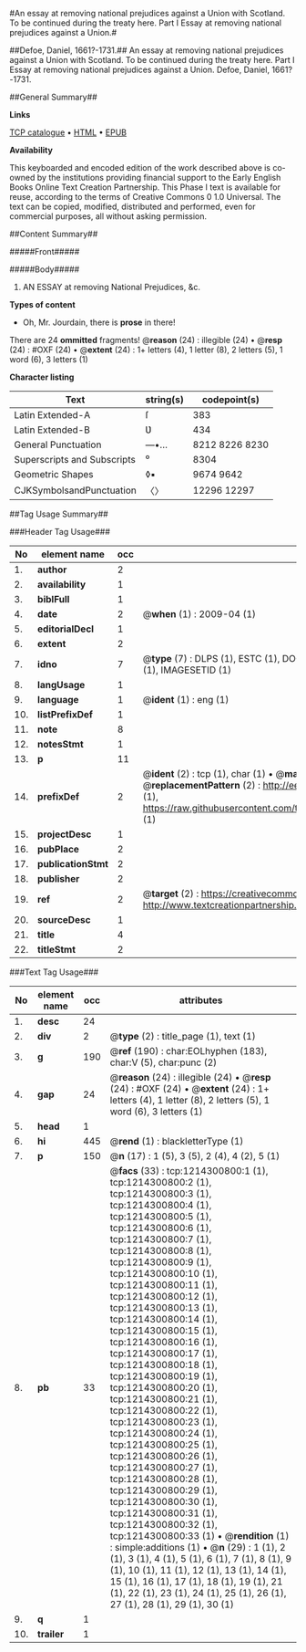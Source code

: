 #An essay at removing national prejudices against a Union with Scotland. To be continued during the treaty here. Part I Essay at removing national prejudices against a Union.#

##Defoe, Daniel, 1661?-1731.##
An essay at removing national prejudices against a Union with Scotland. To be continued during the treaty here. Part I
Essay at removing national prejudices against a Union.
Defoe, Daniel, 1661?-1731.

##General Summary##

**Links**

[TCP catalogue](http://www.ota.ox.ac.uk/tcp/)  • 
[HTML](http://tei.it.ox.ac.uk/tcp/Texts-HTML/free/004/004844736.html)  • 
[EPUB](http://tei.it.ox.ac.uk/tcp/Texts-EPUB/free/004/004844736.epub)

**Availability**

This keyboarded and encoded edition of the
	       work described above is co-owned by the institutions
	       providing financial support to the Early English Books
	       Online Text Creation Partnership. This Phase I text is
	       available for reuse, according to the terms of Creative
	       Commons 0 1.0 Universal. The text can be copied,
	       modified, distributed and performed, even for
	       commercial purposes, all without asking permission.


##Content Summary##

#####Front#####

#####Body#####

1. AN ESSAY at removing National Prejudices, &c.

**Types of content**

  * Oh, Mr. Jourdain, there is **prose** in there!

There are 24 **ommitted** fragments! 
 @__reason__ (24) : illegible (24)  •  @__resp__ (24) : #OXF (24)  •  @__extent__ (24) : 1+ letters (4), 1 letter (8), 2 letters (5), 1 word (6), 3 letters (1)

**Character listing**


|Text|string(s)|codepoint(s)|
|---|---|---|
|Latin Extended-A|ſ|383|
|Latin Extended-B|Ʋ|434|
|General Punctuation|—•…|8212 8226 8230|
|Superscripts             and Subscripts|⁰|8304|
|Geometric Shapes|◊▪|9674 9642|
|CJKSymbolsandPunctuation|〈〉|12296 12297|

##Tag Usage Summary##

###Header Tag Usage###

|No|element name|occ|attributes|
|---|---|---|---|
|1.|__author__|2||
|2.|__availability__|1||
|3.|__biblFull__|1||
|4.|__date__|2| @__when__ (1) : 2009-04 (1)|
|5.|__editorialDecl__|1||
|6.|__extent__|2||
|7.|__idno__|7| @__type__ (7) : DLPS (1), ESTC (1), DOCNO (1), TCP (1), GALEDOCNO (1), CONTENTSET (1), IMAGESETID (1)|
|8.|__langUsage__|1||
|9.|__language__|1| @__ident__ (1) : eng (1)|
|10.|__listPrefixDef__|1||
|11.|__note__|8||
|12.|__notesStmt__|1||
|13.|__p__|11||
|14.|__prefixDef__|2| @__ident__ (2) : tcp (1), char (1)  •  @__matchPattern__ (2) : ([0-9\-]+):([0-9IVX]+) (1), (.+) (1)  •  @__replacementPattern__ (2) : http://eebo.chadwyck.com/downloadtiff?vid=$1&page=$2 (1), https://raw.githubusercontent.com/textcreationpartnership/Texts/master/tcpchars.xml#$1 (1)|
|15.|__projectDesc__|1||
|16.|__pubPlace__|2||
|17.|__publicationStmt__|2||
|18.|__publisher__|2||
|19.|__ref__|2| @__target__ (2) : https://creativecommons.org/publicdomain/zero/1.0/ (1), http://www.textcreationpartnership.org/docs/. (1)|
|20.|__sourceDesc__|1||
|21.|__title__|4||
|22.|__titleStmt__|2||


###Text Tag Usage###

|No|element name|occ|attributes|
|---|---|---|---|
|1.|__desc__|24||
|2.|__div__|2| @__type__ (2) : title_page (1), text (1)|
|3.|__g__|190| @__ref__ (190) : char:EOLhyphen (183), char:V (5), char:punc (2)|
|4.|__gap__|24| @__reason__ (24) : illegible (24)  •  @__resp__ (24) : #OXF (24)  •  @__extent__ (24) : 1+ letters (4), 1 letter (8), 2 letters (5), 1 word (6), 3 letters (1)|
|5.|__head__|1||
|6.|__hi__|445| @__rend__ (1) : blackletterType (1)|
|7.|__p__|150| @__n__ (17) : 1 (5), 3 (5), 2 (4), 4 (2), 5 (1)|
|8.|__pb__|33| @__facs__ (33) : tcp:1214300800:1 (1), tcp:1214300800:2 (1), tcp:1214300800:3 (1), tcp:1214300800:4 (1), tcp:1214300800:5 (1), tcp:1214300800:6 (1), tcp:1214300800:7 (1), tcp:1214300800:8 (1), tcp:1214300800:9 (1), tcp:1214300800:10 (1), tcp:1214300800:11 (1), tcp:1214300800:12 (1), tcp:1214300800:13 (1), tcp:1214300800:14 (1), tcp:1214300800:15 (1), tcp:1214300800:16 (1), tcp:1214300800:17 (1), tcp:1214300800:18 (1), tcp:1214300800:19 (1), tcp:1214300800:20 (1), tcp:1214300800:21 (1), tcp:1214300800:22 (1), tcp:1214300800:23 (1), tcp:1214300800:24 (1), tcp:1214300800:25 (1), tcp:1214300800:26 (1), tcp:1214300800:27 (1), tcp:1214300800:28 (1), tcp:1214300800:29 (1), tcp:1214300800:30 (1), tcp:1214300800:31 (1), tcp:1214300800:32 (1), tcp:1214300800:33 (1)  •  @__rendition__ (1) : simple:additions (1)  •  @__n__ (29) : 1 (1), 2 (1), 3 (1), 4 (1), 5 (1), 6 (1), 7 (1), 8 (1), 9 (1), 10 (1), 11 (1), 12 (1), 13 (1), 14 (1), 15 (1), 16 (1), 17 (1), 18 (1), 19 (1), 21 (1), 22 (1), 23 (1), 24 (1), 25 (1), 26 (1), 27 (1), 28 (1), 29 (1), 30 (1)|
|9.|__q__|1||
|10.|__trailer__|1||
